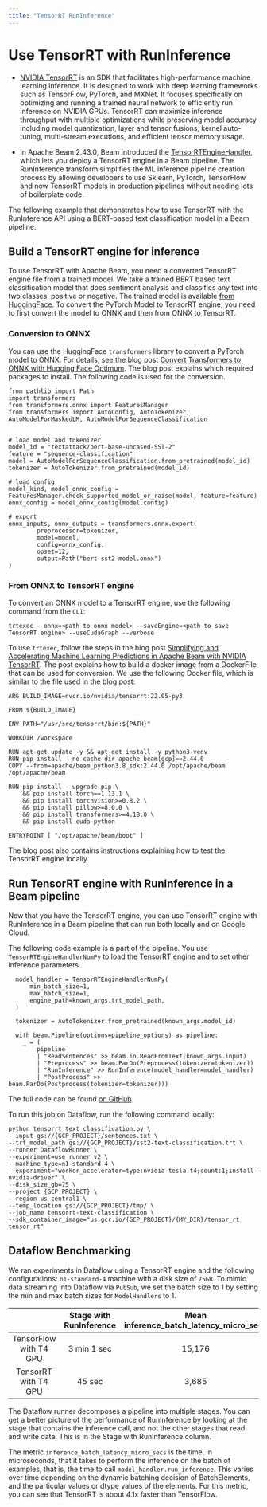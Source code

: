 ```yaml
---
title: "TensorRT RunInference"
---
```

<!--
Licensed under the Apache License, Version 2.0 (the "License");
you may not use this file except in compliance with the License.
You may obtain a copy of the License at

http://www.apache.org/licenses/LICENSE-2.0

Unless required by applicable law or agreed to in writing, software
distributed under the License is distributed on an "AS IS" BASIS,
WITHOUT WARRANTIES OR CONDITIONS OF ANY KIND, either express or implied.
See the License for the specific language governing permissions and
limitations under the License.
-->

# Use TensorRT with RunInference
- [NVIDIA TensorRT](https://developer.nvidia.com/tensorrt) is an SDK that facilitates high-performance machine learning inference. It is designed to work with deep learning frameworks such as TensorFlow, PyTorch, and MXNet. It focuses specifically on optimizing and running a trained neural network to efficiently run inference on NVIDIA GPUs. TensorRT can maximize inference throughput with multiple optimizations while preserving model accuracy including model quantization, layer and tensor fusions, kernel auto-tuning, multi-stream executions, and efficient tensor memory usage.

- In Apache Beam 2.43.0, Beam introduced the [TensorRTEngineHandler](https://beam.apache.org/releases/pydoc/2.43.0/apache_beam.ml.inference.tensorrt_inference.html#apache_beam.ml.inference.tensorrt_inference.TensorRTEngineHandlerNumPy), which lets you deploy a TensorRT engine in a Beam pipeline. The RunInference transform simplifies the ML inference pipeline creation process by allowing developers to use Sklearn, PyTorch, TensorFlow and now TensorRT models in production pipelines without needing lots of boilerplate code.

The following example that demonstrates how to use TensorRT with the RunInference API using a BERT-based text classification model in a Beam pipeline.

## Build a TensorRT engine for inference
To use TensorRT with Apache Beam, you need a converted TensorRT engine file from a trained model. We take a trained BERT based text classification model that does sentiment analysis and classifies any text into two classes: positive or negative. The trained model is available [from HuggingFace](https://huggingface.co/textattack/bert-base-uncased-SST-2). To convert the PyTorch Model to TensorRT engine, you need to first convert the model to ONNX and then from ONNX to TensorRT.

### Conversion to ONNX

You can use the HuggingFace `transformers` library to convert a PyTorch model to ONNX. For details, see the blog post [Convert Transformers to ONNX with Hugging Face Optimum](https://huggingface.co/blog/convert-transformers-to-onnx). The blog post explains which required packages to install. The following code is used for the conversion.

```
from pathlib import Path
import transformers
from transformers.onnx import FeaturesManager
from transformers import AutoConfig, AutoTokenizer, AutoModelForMaskedLM, AutoModelForSequenceClassification


# load model and tokenizer
model_id = "textattack/bert-base-uncased-SST-2"
feature = "sequence-classification"
model = AutoModelForSequenceClassification.from_pretrained(model_id)
tokenizer = AutoTokenizer.from_pretrained(model_id)

# load config
model_kind, model_onnx_config = FeaturesManager.check_supported_model_or_raise(model, feature=feature)
onnx_config = model_onnx_config(model.config)

# export
onnx_inputs, onnx_outputs = transformers.onnx.export(
        preprocessor=tokenizer,
        model=model,
        config=onnx_config,
        opset=12,
        output=Path("bert-sst2-model.onnx")
)
```

### From ONNX to TensorRT engine

To convert an ONNX model to a TensorRT engine, use the following command from the `CLI`:
```
trtexec --onnx=<path to onnx model> --saveEngine=<path to save TensorRT engine> --useCudaGraph --verbose
```

To use `trtexec`, follow the steps in the blog post [Simplifying and Accelerating Machine Learning Predictions in Apache Beam with NVIDIA TensorRT](https://developer.nvidia.com/blog/simplifying-and-accelerating-machine-learning-predictions-in-apache-beam-with-nvidia-tensorrt/). The post explains how to build a docker image from a DockerFile that can be used for conversion. We use the following Docker file, which is similar to the file used in the blog post:

```
ARG BUILD_IMAGE=nvcr.io/nvidia/tensorrt:22.05-py3

FROM ${BUILD_IMAGE}

ENV PATH="/usr/src/tensorrt/bin:${PATH}"

WORKDIR /workspace

RUN apt-get update -y && apt-get install -y python3-venv
RUN pip install --no-cache-dir apache-beam[gcp]==2.44.0
COPY --from=apache/beam_python3.8_sdk:2.44.0 /opt/apache/beam /opt/apache/beam

RUN pip install --upgrade pip \
    && pip install torch==1.13.1 \
    && pip install torchvision>=0.8.2 \
    && pip install pillow>=8.0.0 \
    && pip install transformers>=4.18.0 \
    && pip install cuda-python

ENTRYPOINT [ "/opt/apache/beam/boot" ]
```
The blog post also contains instructions explaining how to test the TensorRT engine locally.


## Run TensorRT engine with RunInference in a Beam pipeline

Now that you have the TensorRT engine, you can use TensorRT engine with RunInference in a Beam pipeline that can run both locally and on Google Cloud.

The following code example is a part of the pipeline. You use `TensorRTEngineHandlerNumPy` to load the TensorRT engine and to set other inference parameters.

```
  model_handler = TensorRTEngineHandlerNumPy(
      min_batch_size=1,
      max_batch_size=1,
      engine_path=known_args.trt_model_path,
  )

  tokenizer = AutoTokenizer.from_pretrained(known_args.model_id)

  with beam.Pipeline(options=pipeline_options) as pipeline:
    _ = (
        pipeline
        | "ReadSentences" >> beam.io.ReadFromText(known_args.input)
        | "Preprocess" >> beam.ParDo(Preprocess(tokenizer=tokenizer))
        | "RunInference" >> RunInference(model_handler=model_handler)
        | "PostProcess" >> beam.ParDo(Postprocess(tokenizer=tokenizer)))
```

The full code can be found [on GitHub](https://github.com/apache/beam/tree/master/sdks/python/apache_beam/examples/inference/tensorrt_text_classification.py).

To run this job on Dataflow, run the following command locally:

```
python tensorrt_text_classification.py \
--input gs://{GCP_PROJECT}/sentences.txt \
--trt_model_path gs://{GCP_PROJECT}/sst2-text-classification.trt \
--runner DataflowRunner \
--experiment=use_runner_v2 \
--machine_type=n1-standard-4 \
--experiment="worker_accelerator=type:nvidia-tesla-t4;count:1;install-nvidia-driver" \
--disk_size_gb=75 \
--project {GCP_PROJECT} \
--region us-central1 \
--temp_location gs://{GCP_PROJECT}/tmp/ \
--job_name tensorrt-text-classification \
--sdk_container_image="us.gcr.io/{GCP_PROJECT}/{MY_DIR}/tensor_rt tensor_rt"
```



## Dataflow Benchmarking

We ran experiments in Dataflow using a TensorRT engine and the following configurations: `n1-standard-4` machine with a disk size of `75GB`. To mimic data streaming into Dataflow via `PubSub`, we set the batch size to 1 by setting the min and max batch sizes for `ModelHandlers` to 1.

|  | Stage with RunInference | Mean inference_batch_latency_micro_secs|
|:----------:|:----------:|:----------:|
|    TensorFlow with T4 GPU	      | 3 min 1 sec | 15,176 |
| TensorRT with T4 GPU	 | 45 sec | 3,685 |

The Dataflow runner decomposes a pipeline into multiple stages. You can get a better picture of the performance of RunInference by looking at the stage that contains the inference call, and not the other stages that read and write data. This is in the Stage with RunInference column.

The metric `inference_batch_latency_micro_secs` is the time, in microseconds, that it takes to perform the inference on the batch of examples, that is, the time to call `model_handler.run_inference`. This varies over time depending on the dynamic batching decision of BatchElements, and the particular values or dtype values of the elements. For this metric, you can see that TensorRT is about 4.1x faster than TensorFlow.